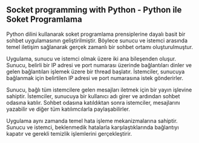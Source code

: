 ## Socket programming with Python - Python ile Soket Programlama

Python dilini kullanarak soket programlama prensiplerine dayalı basit bir sohbet uygulamasının geliştirilmiştir. Böylece sunucu ve istemci arasında temel iletişim sağlanarak gerçek zamanlı bir sohbet ortamı oluşturulmuştur.

Uygulama, sunucu ve istemci olmak üzere iki ana bileşenden oluşur. Sunucu, belirli bir IP adresi ve port numarası üzerinde bağlantıları dinler ve gelen bağlantıları işlemek üzere bir thread başlatır. İstemciler, sunucuya bağlanmak için belirtilen IP adresi ve port numarasına istek gönderirler.

Sunucu, bağlı tüm istemcilere gelen mesajları iletmek için bir yayın işlevine sahiptir. İstemciler, sunucuya bir kullanıcı adı girer ve ardından sohbet odasına katılır. Sohbet odasına katıldıktan sonra istemciler, mesajlarını yazabilir ve diğer tüm katılımcılarla paylaşabilirler.

Uygulama aynı zamanda temel hata işleme mekanizmalarına sahiptir. Sunucu ve istemci, beklenmedik hatalarla karşılaştıklarında bağlantıyı kapatır ve gerekli temizlik işlemlerini gerçekleştirir.
